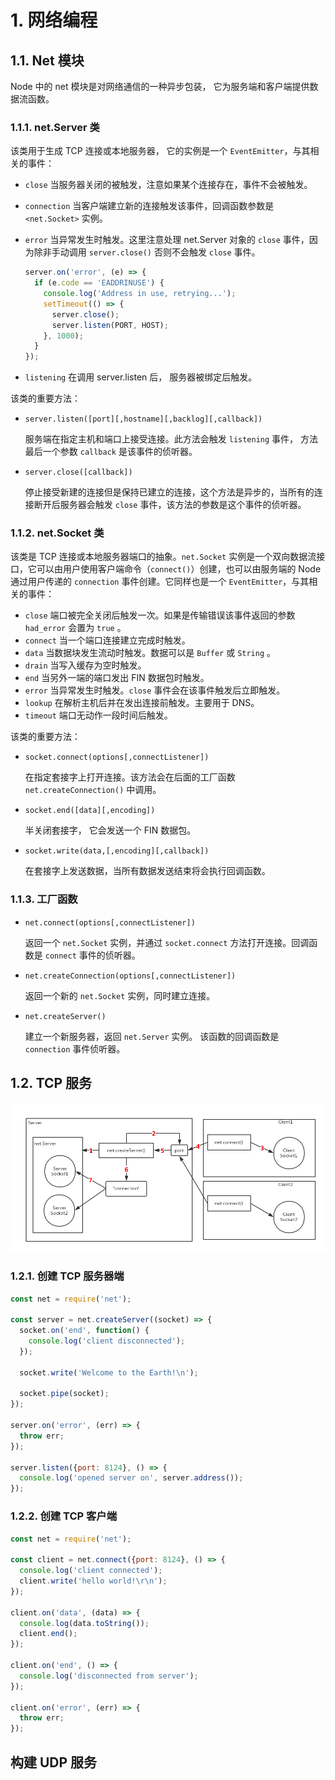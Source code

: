 # 1. 网络编程

## 1.1. Net 模块

Node 中的 net 模块是对网络通信的一种异步包装， 它为服务端和客户端提供数据流函数。

### 1.1.1. net.Server 类

该类用于生成 TCP 连接或本地服务器， 它的实例是一个 ```EventEmitter```，与其相关的事件：

- ```close``` 当服务器关闭的被触发，注意如果某个连接存在，事件不会被触发。
- ```connection``` 当客户端建立新的连接触发该事件，回调函数参数是 ```<net.Socket>``` 实例。
- ```error``` 当异常发生时触发。这里注意处理 net.Server 对象的 ```close``` 事件，因为除非手动调用 ```server.close()``` 否则不会触发 ```close``` 事件。

  ```js
  server.on('error', (e) => {
    if (e.code == 'EADDRINUSE') {
      console.log('Address in use, retrying...');
      setTimeout(() => {
        server.close();
        server.listen(PORT, HOST);
      }, 1000);
    }
  });
  ```

- ```listening``` 在调用 server.listen 后， 服务器被绑定后触发。

该类的重要方法：

- ```server.listen([port][,hostname][,backlog][,callback])```

  服务端在指定主机和端口上接受连接。此方法会触发 ```listening``` 事件， 方法最后一个参数 ```callback``` 是该事件的侦听器。

- ```server.close([callback])```

  停止接受新建的连接但是保持已建立的连接，这个方法是异步的，当所有的连接断开后服务器会触发 ```close``` 事件，该方法的参数是这个事件的侦听器。

### 1.1.2. net.Socket 类

该类是 TCP 连接或本地服务器端口的抽象。```net.Socket``` 实例是一个双向数据流接口，它可以由用户使用客户端命令（```connect()```）创建，也可以由服务端的 Node 通过用户传递的 ```connection``` 事件创建。它同样也是一个 ```EventEmitter```，与其相关的事件：

- ```close``` 端口被完全关闭后触发一次。如果是传输错误该事件返回的参数 ```had_error``` 会置为 ```true``` 。
- ```connect``` 当一个端口连接建立完成时触发。
- ```data``` 当数据块发生流动时触发。数据可以是 ```Buffer``` 或 ```String``` 。
- ```drain``` 当写入缓存为空时触发。
- ```end``` 当另外一端的端口发出 FIN 数据包时触发。
- ```error``` 当异常发生时触发。```close``` 事件会在该事件触发后立即触发。
- ```lookup``` 在解析主机后并在发出连接前触发。主要用于 DNS。
- ```timeout``` 端口无动作一段时间后触发。

该类的重要方法：

- ```socket.connect(options[,connectListener])```

  在指定套接字上打开连接。该方法会在后面的工厂函数 ```net.createConnection()``` 中调用。

- ```socket.end([data][,encoding])```

  半关闭套接字， 它会发送一个 FIN 数据包。

- ```socket.write(data,[,encoding][,callback])```

  在套接字上发送数据，当所有数据发送结束将会执行回调函数。

### 1.1.3. 工厂函数

- ```net.connect(options[,connectListener])```

  返回一个 ```net.Socket``` 实例，并通过 ```socket.connect``` 方法打开连接。回调函数是 ```connect``` 事件的侦听器。

- ```net.createConnection(options[,connectListener])```

  返回一个新的 ```net.Socket``` 实例，同时建立连接。

- ```net.createServer()```

  建立一个新服务器，返回 ```net.Server``` 实例。 该函数的回调函数是 ```connection``` 事件侦听器。

## 1.2. TCP 服务

![](https://raw.githubusercontent.com/szouc/nodejs_ouc/master/images/CH05/net_Socket.png)

### 1.2.1. 创建 TCP 服务器端

```js
const net = require('net');

const server = net.createServer((socket) => {
  socket.on('end', function() {
    console.log('client disconnected');
  });
  
  socket.write('Welcome to the Earth!\n');

  socket.pipe(socket);
});

server.on('error', (err) => {
  throw err;
});

server.listen({port: 8124}, () => {
  console.log('opened server on', server.address());
});
```

### 1.2.2. 创建 TCP 客户端

```js
const net = require('net');

const client = net.connect({port: 8124}, () => {
  console.log('client connected');
  client.write('hello world!\r\n');
});

client.on('data', (data) => {
  console.log(data.toString());
  client.end();
});

client.on('end', () => {
  console.log('disconnected from server');
});

client.on('error', (err) => {
  throw err;
});
```

## 构建 UDP 服务

